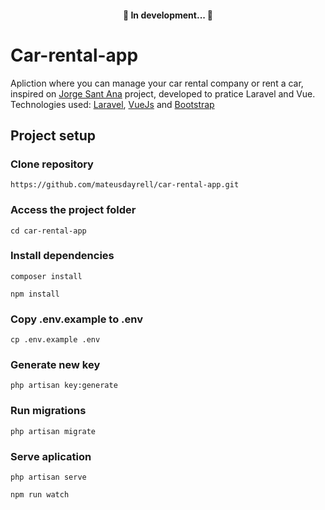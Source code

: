 <h4 align="center"> 
	🚧  In development...  🚧
</h4>

# Car-rental-app

Apliction where you can manage your car rental company or rent a car, inspired on [Jorge Sant Ana](https://jorgesantana.net.br/) project, developed to pratice Laravel and Vue.<br>
Technologies used: [Laravel](https://laravel.com/), [VueJs](https://vuejs.org/) and [Bootstrap](https://getbootstrap.com/)

## Project setup <br>

### Clone repository
```
https://github.com/mateusdayrell/car-rental-app.git
```

### Access the project folder
```
cd car-rental-app
```

### Install dependencies
```
composer install
```
```
npm install
```

### Copy .env.example to .env
```
cp .env.example .env
```

### Generate new key
```
php artisan key:generate
```

### Run migrations
```
php artisan migrate
```

### Serve aplication
```
php artisan serve
```
```
npm run watch
```

